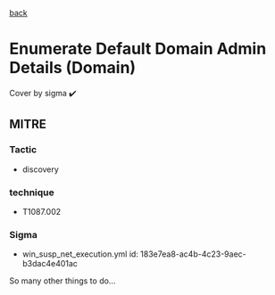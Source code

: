 [back](../index.md)
# Enumerate Default Domain Admin Details (Domain)
Cover by sigma :heavy_check_mark: 

## MITRE
### Tactic
  - discovery

### technique
  - T1087.002

### Sigma
 - win_susp_net_execution.yml id: 183e7ea8-ac4b-4c23-9aec-b3dac4e401ac


 So many other things to do...
